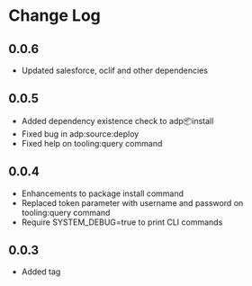Change Log
==========
0.0.6
-----
  * Updated salesforce, oclif and other dependencies

0.0.5
-----
  * Added dependency existence check to adp:package:install
  * Fixed bug in adp:source:deploy
  * Fixed help on tooling:query command

0.0.4
-----
  * Enhancements to package install command
  * Replaced token parameter with username and password on tooling:query command
  * Require SYSTEM_DEBUG=true to print CLI commands

0.0.3
-----
  * Added tag